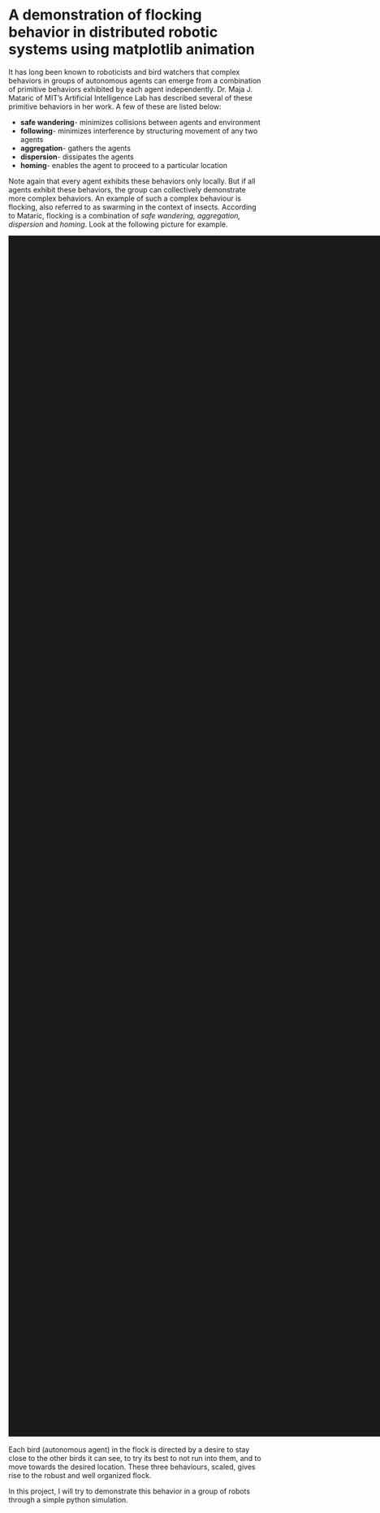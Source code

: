 # A demonstration of flocking behavior in distributed robotic systems using matplotlib animation


It has long been known to roboticists and bird watchers that complex behaviors in groups of autonomous agents can emerge from a combination of primitive behaviors exhibited by each agent independently. Dr. Maja J. Mataric of MIT’s Artificial Intelligence Lab has described several of these primitive behaviors in her work. A few of these are listed below:

* **safe wandering**- minimizes collisions between agents and environment
* **following**- minimizes interference by structuring movement of any two agents
* **aggregation**- gathers the agents
* **dispersion**- dissipates the agents
* **homing**- enables the agent to proceed to a particular location

Note again that every agent exhibits these behaviors only locally. But if all agents exhibit these behaviors, the group can collectively demonstrate more complex behaviors. An example of such a complex behaviour is flocking, also referred to as swarming in the context of insects. According to Mataric, flocking is a combination of *safe wandering, aggregation, dispersion* and *homing*. Look at the following picture for example.

<img src="flock.jpg" width="500" border="1000">

Each bird (autonomous agent) in the flock is directed by a desire to stay close to the other birds it can see, to try its best to not run into them, and to move towards the desired location. These three behaviours, scaled, gives rise to the robust and well organized flock.

In this project, I will try to demonstrate this behavior in a group of robots through a simple python simulation.

